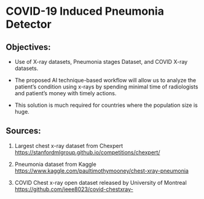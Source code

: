 # COVID-19 Induced Pneumonia Detector

## Objectives:

* Use of X-ray datasets, Pneumonia stages Dataset, and COVID X-ray datasets.

* The proposed AI technique-based workflow will allow us to analyze the patient’s condition using x-rays by spending minimal time of radiologists and patient’s money with timely actions.

* This solution is much required for countries where the population size is huge.

## Sources:

1. Largest chest x-ray dataset from Chexpert
   https://stanfordmlgroup.github.io/competitions/chexpert/ 
   
2. Pneumonia dataset from Kaggle 
   https://www.kaggle.com/paultimothymooney/chest-xray-pneumonia

3. COVID Chest x-ray open dataset released by University of Montreal
   https://github.com/ieee8023/covid-chestxray-



